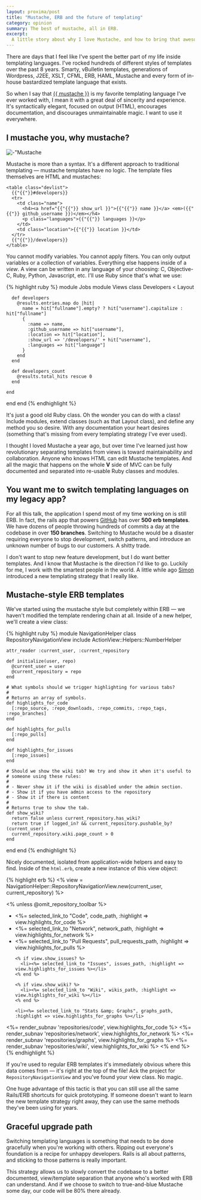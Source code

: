```yaml
---
layout: proxima/post
title: "Mustache, ERB and the future of templating"
category: opinion
summary: The best of mustache, all in ERB.
excerpt:
  A little story about why I love Mustache, and how to bring that awesomeness to a legacy ERB app.
---
```

There are days that I feel like I've spent the better part of my life inside templating languages. I've rocked hundreds of different styles of templates over the past 8 years. Smarty,  vBulletin templates, generations of Wordpress, J2EE, XSLT, CFML, ERB, HAML, Mustache and every form of in-house bastardized template language that exists.

So when I say that [\{\{ mustache \}\}](http://mustache.github.com) is my favorite templating language I've ever worked with, I mean it with a great deal of sincerity and experience. It's syntactically elegant, focused on output (HTML), encourages documentation, and discourages unmaintainable magic. I want to use it everywhere.

## I mustache you, why mustache?

<div class="figure"><img src="https://assets.warpspire.com/images/mustache-erb/mustache.png" alt=-"Mustache - Logic-less template" /></div>

Mustache is more than a syntax. It's a different approach to traditional templating — mustache templates have no logic. The template files themselves are HTML and mustaches:

<div class="highlight"><pre><code class="html"><div class='line' id='LC1'><span class="nt">&lt;table</span> <span class="na">class=</span><span class="s">&quot;devlist&quot;</span><span class="nt">&gt;</span></div><div class='line' id='LC2'>&nbsp;&nbsp;<span class="cp">{{"{{"}}</span><span class="cp">#</span><span class="nv">developers</span><span class="cp">}}</span></div><div class='line' id='LC3'>&nbsp;&nbsp;<span class="nt">&lt;tr&gt;</span></div><div class='line' id='LC4'>&nbsp;&nbsp;&nbsp;&nbsp;<span class="nt">&lt;td</span> <span class="na">class=</span><span class="s">&quot;name&quot;</span><span class="nt">&gt;</span></div><div class='line' id='LC5'>&nbsp;&nbsp;&nbsp;&nbsp;&nbsp;&nbsp;<span class="nt">&lt;h4&gt;&lt;a</span> <span class="na">href=</span><span class="s">&quot;</span><span class="cp">{{"{{"}}</span> <span class="nv">show_url</span> <span class="cp">}}</span><span class="s">&quot;</span><span class="nt">&gt;</span><span class="cp">{{"{{"}}</span> <span class="nv">name</span> <span class="cp">}}</span><span class="nt">&lt;/a&gt;</span> <span class="nt">&lt;em&gt;</span>(<span class="cp">{{"{{"}}</span> <span class="nv">github_username</span> <span class="cp">}}</span>)<span class="nt">&lt;/em&gt;&lt;/h4&gt;</span></div><div class='line' id='LC6'>&nbsp;&nbsp;&nbsp;&nbsp;&nbsp;&nbsp;<span class="nt">&lt;p</span> <span class="na">class=</span><span class="s">&quot;languages&quot;</span><span class="nt">&gt;</span><span class="cp">{{"{{"}}</span> <span class="nv">languages</span> <span class="cp">}}</span><span class="nt">&lt;/p&gt;</span></div><div class='line' id='LC7'>&nbsp;&nbsp;&nbsp;&nbsp;<span class="nt">&lt;/td&gt;</span></div><div class='line' id='LC8'>&nbsp;&nbsp;&nbsp;&nbsp;<span class="nt">&lt;td</span> <span class="na">class=</span><span class="s">&quot;location&quot;</span><span class="nt">&gt;</span><span class="cp">{{"{{"}}</span> <span class="nv">location</span> <span class="cp">}}</span><span class="nt">&lt;/td&gt;</span></div><div class='line' id='LC9'>&nbsp;&nbsp;<span class="nt">&lt;/tr&gt;</span></div><div class='line' id='LC10'>&nbsp;&nbsp;<span class="cp">{{"{{"}}</span><span class="o">/</span><span class="nv">developers</span><span class="cp">}}</span></div><div class='line' id='LC11'><span class="nt">&lt;/table&gt;</span></div></code></pre></div>

You cannot modify variables. You cannot apply filters. You can only output variables or a collection of variables. Everything else happens inside of a *view*. A view can be written in any language of your choosing: C, Objective-C, Ruby, Python, Javascript, etc. I'll use Ruby since that's what we use:

{% highlight ruby %}
module Jobs
  module Views
    class Developers < Layout

      def developers
        @results.entries.map do |hit|
          name = hit["fullname"].empty? ? hit["username"].capitalize : hit["fullname"]
          {
            :name => name,
            :github_username => hit["username"],
            :location => hit["location"],
            :show_url => '/developers/' + hit["username"],
            :languages => hit["language"]
          }
        end
      end

      def developers_count
        @results.total_hits rescue 0
      end

    end
  end
end
{% endhighlight %}

It's just a good old Ruby class. Oh the wonder you can do with a class! Include modules, extend classes (such as that Layout class), and define any method you so desire. With any documentation your heart desires (something that's missing from every templating strategy I've ever used).

I thought I loved Mustache a year ago, but over time I've learned just how revolutionary separating templates from views is toward maintainability and collaboration. Anyone who knows HTML can edit Mustache templates. And all the magic that happens on the whole **V** side of MVC can be fully documented and separated into re-usable Ruby classes and modules.

## You want me to switch templating languages on my legacy app?

For all this talk, the application I spend most of my time working on is still ERB. In fact, the rails app that powers [GitHub](https://github.com) has over **500 erb templates**. We have dozens of people throwing hundreds of commits a day at the codebase in over **150 branches**. Switching to Mustache would be a disaster requiring everyone to stop development, switch patterns, and introduce an unknown number of bugs to our customers. A shitty trade.

I don't want to stop new feature development, but I do want better templates. And I know that Mustache is the direction I'd like to go. Luckily for me, I work with the smartest people in the world. A little while ago [Simon](https://github.com/sr) introduced a new templating strategy that I really like.

## Mustache-style ERB templates

We've started using the mustache style but completely within ERB — we haven't modified the template rendering chain at all. Inside of a new helper, we'll create a view class:

{% highlight ruby %}
module NavigationHelper
  class RepositoryNavigationView
    include ActionView::Helpers::NumberHelper

    attr_reader :current_user, :current_repository

    def initialize(user, repo)
      @current_user = user
      @current_repository = repo
    end

    # What symbols should we trigger highlighting for various tabs?
    #
    # Returns an array of symbols.
    def highlights_for_code
      [:repo_source, :repo_downloads, :repo_commits, :repo_tags, :repo_branches]
    end

    def highlights_for_pulls
      [:repo_pulls]
    end

    def highlights_for_issues
      [:repo_issues]
    end

    # Should we show the wiki tab? We try and show it when it's useful to
    # someone using these rules:
    #
    # - Never show it if the wiki is disabled under the admin section.
    # - Show it if you have admin access to the repository
    # - Show it if there is content
    #
    # Returns true to show the tab.
    def show_wiki?
      return false unless current_repository.has_wiki?
      return true if logged_in? && current_repository.pushable_by?(current_user)
      current_repository.wiki.page_count > 0
    end

  end
end
{% endhighlight %}

Nicely documented, isolated from application-wide helpers and easy to find. Inside of the `html.erb`, create a new instance of this view object:

{% highlight erb %}
<% view = NavigationHelper::RepositoryNavigationView.new(current_user, current_repository) %>

<% unless @omit_repository_toolbar %>
  <ul class="tabs">
    <li><%= selected_link_to "Code", code_path, :highlight => view.highlights_for_code %></li>
    <li><%= selected_link_to "Network", network_path, :highlight => view.highlights_for_network %>
    <li><%= selected_link_to "Pull Requests", pull_requests_path, :highlight => view.highlights_for_pulls %></li>

    <% if view.show_issues? %>
      <li><%= selected_link_to "Issues", issues_path, :highlight => view.highlights_for_issues %></li>
    <% end %>

    <% if view.show_wiki? %>
      <li><%= selected_link_to "Wiki", wikis_path, :highlight => view.highlights_for_wiki %></li>
    <% end %>

    <li><%= selected_link_to "Stats &amp; Graphs", graphs_path, :highlight => view.highlights_for_graphs %></li>
  </ul>

  <%= render_subnav 'repositories/code',        view.highlights_for_code %>
  <%= render_subnav 'repositories/network',     view.highlights_for_network %>
  <%= render_subnav 'repositories/graphs',      view.highlights_for_graphs %>
  <%= render_subnav 'repositories/wiki',        view.highlights_for_wiki %>
<% end %>
{% endhighlight %}

If you're used to regular ERB templates it's immediately obvious where this data comes from — it's right at the top of the file! Ack the project for `RepositoryNavigationView` and you've found your view class. No magic.

One huge advantage of this tactic is that you can still use all the same Rails/ERB shortcuts for quick prototyping. If someone doesn't want to learn the new template strategy right away, they can use the same methods they've been using for years.

## Graceful upgrade path

Switching templating languages is something that needs to be done gracefully when you're working with others. Ripping out everyone's foundation is a recipe for unhappy developers. Rails is all about patterns, and sticking to those patterns is really important.

This strategy allows us to slowly convert the codebase to a better documented, view/template separation that anyone who's worked with ERB can understand. And if we choose to switch to true-and-blue Mustache some day, our code will be 80% there already.
